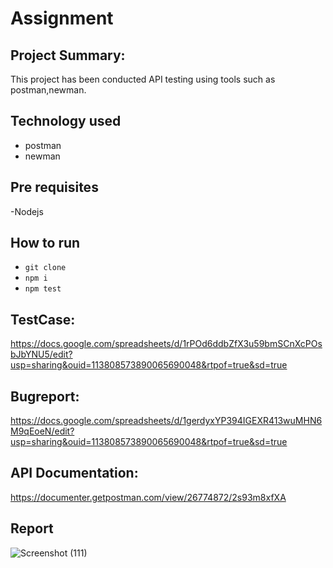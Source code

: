 # Assignment

## Project Summary:
This project has been conducted API testing using tools such as postman,newman.

## Technology used
- postman
- newman
## Pre requisites

-Nodejs

## How to run

- ```git clone```
- ```npm i```
- ```npm test```

## TestCase:
https://docs.google.com/spreadsheets/d/1rPOd6ddbZfX3u59bmSCnXcPOsbJbYNU5/edit?usp=sharing&ouid=113808573890065690048&rtpof=true&sd=true


## Bugreport:
https://docs.google.com/spreadsheets/d/1gerdyxYP394IGEXR413wuMHN6M9qEoeN/edit?usp=sharing&ouid=113808573890065690048&rtpof=true&sd=true

## API Documentation:

https://documenter.getpostman.com/view/26774872/2s93m8xfXA

## Report


![Screenshot (111)](https://github.com/MaishaBKH12/Assignment/assets/134250302/b19e8d4f-b8f6-43b7-926a-5d1cc708ca97)
